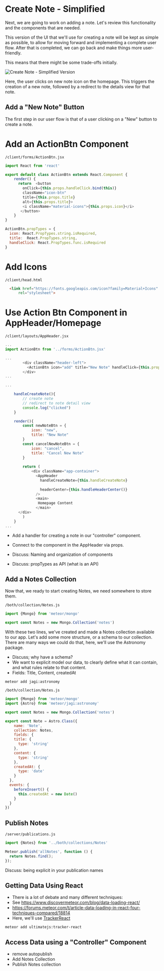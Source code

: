 # Create Note - Simplified

Next, we are going to work on adding a note.
Let's review this functionality and the components that are needed.

This version of the UI that we'll use for creating a note will be kept as simple as possible, to allow for moving forward and implementing a complete user flow.  After that is completed, we can go back and make things more user-friendly.

This means that there might be some trade-offs initially.


![Create Note - Simplified Version](images/create-note-simplified.png)


Here, the user clicks on new note icon on the homepage.  This triggers the creation of a new note, followed by a redirect to the details view for that note.

## Add a "New Note" Button
The first step in our user flow is that of a user clicking on a "New" button to create a note.

# Add an ActionBtn Component

``` /client/forms/ActionBtn.jsx ```

```js
import React from 'react'

export default class ActionBtn extends React.Component {
	render() {
      return  <button 
        onClick={this.props.handleClick.bind(this)}
        className="icon-btn"
        title={this.props.title}
        alt={this.props.title}>
        <i className="material-icons">{this.props.icon}</i>
       </button>
	}
}

ActionBtn.propTypes = {
  icon: React.PropTypes.string.isRequired,
  title:  React.PropTypes.string,
  handleClick: React.PropTypes.func.isRequired
}
```

# Add Icons

``` /client/head.html ```

```html
  <link href="https://fonts.googleapis.com/icon?family=Material+Icons"
      rel="stylesheet">
```


# Use Action Btn Component in AppHeader/Homepage

``` /client/layouts/AppHeader.jsx ```

```js
...
import ActionBtn from '../forms/ActionBtn.jsx'

...
        <div className="header-left">
          <ActionBtn icon="add" title="New Note" handleClick={this.props.handleCreateNote} />
        </div>
...
```

```js
...

	handleCreateNote(){
		// create note
		// redirect to note detail view
		console.log("clicked")
	}

	render(){
		const newNoteBtn = {
			icon: "new",
			title: "New Note"
		}
		const cancelNewNoteBtn = {
			icon: "cancel",
			title: "Cancel New Note"
		}
		
		return (
			<div className="app-container">
			  <AppHeader
			   	handleCreateNote={this.handleCreateNote}
			   	
			    headerCenter={this.handleHeaderCenter()}
			  />
			  <main>
			   Homepage Content
			  </main>
      </div>
		) 
	}
...
```

- Add a handler for creating a note in our "controller" component.
- Connect to the component in the AppHeader via props.

- Discuss: Naming and organization of components
- Discuss: propTypes as API (what is an API)

## Add a Notes Collection
Now that, we ready to start creating Notes, we need somewhere to store them.

``` /both/collection/Notes.js ```
```js
import {Mongo} from 'meteor/mongo'

export const Notes = new Mongo.Collection('notes')
```

With these two lines, we've created and made a Notes collection available to our app.
Let's add some more structure, or a schema to our collection.  There are many ways we could do that, here, we'll use the Astronomy package.
- Discuss; why have a schema?
- We want to explicit model our data, to clearly define what it can contain, and what rules relate to that content. 
- Fields: Title, Content, createdAt


``` meteor add jagi:astronomy ```

``` /both/collection/Notes.js ```

```js
import {Mongo} from 'meteor/mongo'
import {Astro} from 'meteor/jagi:astronomy'

export const Notes = new Mongo.Collection('notes')

export const Note = Astro.Class({
	name: 'Note',
	collection: Notes,
	fields: {
    title: {
      type: 'string'
    },
    content: {
      type: 'string'
    },
    createdAt: {
      type: 'date'
    }
  },
  events: {
    beforeInsert() {
      this.createdAt = new Date()
    }
  }
})

```
## Publish Notes

``` /server/publications.js ```

```js
import {Notes} from '../both/collections/Notes'

Meteor.publish('allNotes', function () {
  return Notes.find();
});
```
Discuss: being explicit in your publication names

## Getting Data Using React
- There is a lot of debate and many different techniques: 
- See https://www.discovermeteor.com/blog/data-loading-react/
- https://forums.meteor.com/t/article-data-loading-in-react-four-techniques-compared/18814
- Here, we'll use [TrackerReact](https://github.com/ultimatejs/tracker-react)

``` meteor add ultimatejs:tracker-react  ```



## Access Data using a "Controller" Component


- remove autopublish
- Add Notes Collection
- Publish Notes collection
